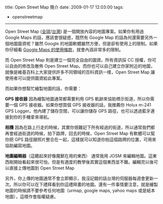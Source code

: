 title: Open Street Map 簡介
date: 2009-01-17 12:03:00
tags: 
- openstreetmap
---

Open Street Map ([全球](http://www.openstreetmap.org/index.html)/[台灣](http://openstreetmap.tw/)) 是一個開放內容的地圖專案。如果你有用過 Google Maps 的話，應該會很疑惑，既然有 Google Map 的話為何還需要另外一個地圖圖資呢？雖然 Google 的地圖軟體雖然方便，但是卻有使用上的限制。如果你仔細看 [Google Maps 的使用條款](http://www.google.com/intl/zh-TW_tw/help/terms_maps.html)，就會內涵非常多的限制。

而 Open Street Map 則是建立一個完全自由的圖資。所有資訊採 CC 授權，你可以自由的修改及散佈 Open Street Map。而你也可以自己建立你家附近的地圖，就像是維基百科上大家提供許多不同領域的百科資訊一樣，Open Street Map 讓使用者可以提供圖資給此專案。

而如果你想幫忙繪製地圖的話，你需要：

**GPS 接收器**
因為繪製地圖通常都需要利用 GPS 軌跡來協助標示街道，所以你需要一個 GPS 接收器。如果你想買個 GPS 接收器的話，我推薦你 Holux m-241 GPS Logger。他內建了儲存空間，可以讓你儲存 GPS 路徑，也可以透過藍牙連接到你的手機拿來導航。

**相機**
因為在路上行走的時候，其實你很難記下所有經過的街道，所以通常我們都再會經過街道的時候，拍下路牌，回去的時候，Open Street Map 有軟體可以幫你把 GPS 路徑跟照片整合在一起，這樣就可以知道你拍這個路牌的位置，可用來協助編寫地圖。

**地圖編輯器**（這聽起來好像魔獸在用的東西）
通常我用 JOSM 來編輯地圖。這東西剛開始看起來很可怕，但是有適度的教學後其實這個東西並不難。編輯完以後可以直接上傳地圖到 Open Street Map

另外，你上傳的地圖通常不會立即顯示，我沒記錯的話台灣的伺服器每週會更新一次。所以你可以在下禮拜看到你這禮拜畫的地圖。還有一件事情要注意，就是繪製地圖的時候請不要參考任何地圖（urmap, google maps, yahoo maps 或是紙本地圖），這樣作會版權疑慮。